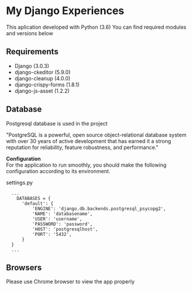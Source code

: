 My Django Experiences
=========================
This aplication developed with Python (3.6) You can find required modules and versions below

## Requirements
* Django (3.0.3)
* django-ckeditor (5.9.0)
* django-cleanup (4.0.0)
* django-crispy-forms (1.8.1)
* django-js-asset (1.2.2)

## Database
Postgresql database is used in the project

"PostgreSQL is a powerful, open source object-relational database system with over 30 years of active development that has earned it a strong reputation for reliability, feature robustness, and performance."

**Configuration**  
For the application to run smoothly, you should make the following configuration according to its environment.

settings.py
```
  ...
    DATABASES = {
      'default': {
          'ENGINE': 'django.db.backends.postgresql_psycopg2',
          'NAME': 'databasename',
          'USER': 'username',
          'PASSWORD': 'password',
          'HOST': 'postgresqlhost',
          'PORT': '5432',
      }
  }
  ...
```

## Browsers
Please use Chrome browser to view the app properly
